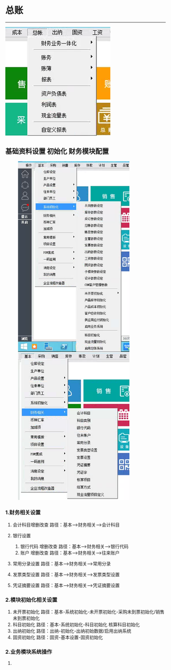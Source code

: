 # 总账

----
![图 1](../images/a6c18f186c3ffce56b2bc0b03a57f03c92bbd4a9b6f85d1ce92a9e0da9dbaae5.png)  


## 基础资料设置  初始化  财务模块配置

<figure class="third">
<img src="../images/11544a79f2e86ee02e37ff7322bacf3dce9e0f26c120782283d8ff68d7f64354.png" width=350/>
<img src="../images/5c96e8d89d7f370e148a40dff71b567e17838057def5dd8a616d9b81cd27094d.png" width=350/>
</figure>

### 1.财务相关设置

1. 会计科目增删改查  路径：基本—>财务相关—>会计科目 
2. 银行设置
   1. 银行代码 增删改查 路径：基本—>财务相关—>银行代码
   2. 账户 增删改查  路径：基本—>财务相关—>往来账户

3. 常用分录设置  路径：基本—>财务相关—>常用分录
4. 发票类型设置 路径：基本—>财务相关—>发票类型设置
5. 凭证摘要设置 路径：基本—>财务相关—>凭证摘要设置

### 2.模块初始化相关设置

1. 未开票初始化 路径：基本-系统初始化-未开票初始化-采购未到票初始化/销售未到票初始化
2. 科目初始化 路径：基本-系统初始化-科目初始化   核算科目初始化
3. 出纳初始化 路径：出纳-初始化-出纳初始数据/启用出纳系统
4. 固资初始化 路径：固资-基本设置-固资初始化

### 2.业务模块系统操作

1.
